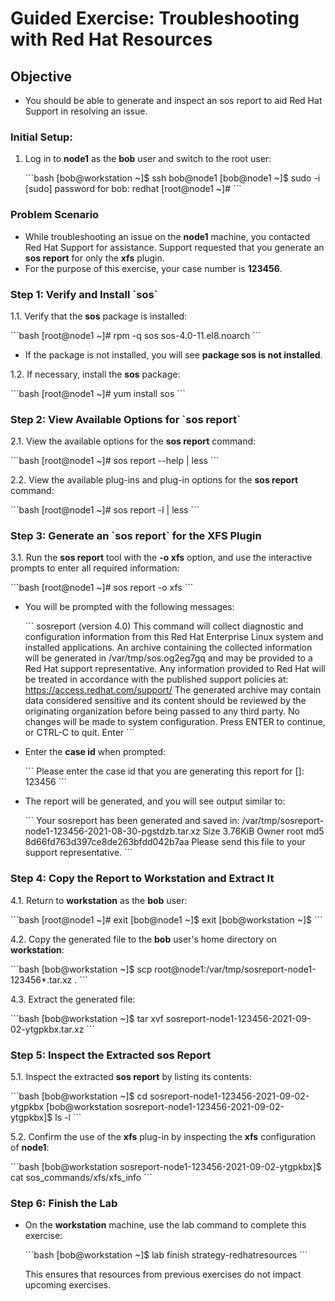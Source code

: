 
# Guided Exercise: Troubleshooting with Red Hat Resources

## Objective

- You should be able to generate and inspect an sos report to aid Red Hat Support in resolving an issue.

### Initial Setup:

1. Log in to **node1** as the **bob** user and switch to the root user:

   \`\`\`bash
   [bob@workstation ~]$ ssh bob@node1
   [bob@node1 ~]$ sudo -i
   [sudo] password for bob: redhat
   [root@node1 ~]#
   \`\`\`

### Problem Scenario

- While troubleshooting an issue on the **node1** machine, you contacted Red Hat Support for assistance. Support requested that you generate an **sos report** for only the **xfs** plugin.
- For the purpose of this exercise, your case number is **123456**.

### Step 1: Verify and Install \`sos\`

1.1. Verify that the **sos** package is installed:

   \`\`\`bash
   [root@node1 ~]# rpm -q sos
   sos-4.0-11.el8.noarch
   \`\`\`

- If the package is not installed, you will see **package sos is not installed**.

1.2. If necessary, install the **sos** package:

   \`\`\`bash
   [root@node1 ~]# yum install sos
   \`\`\`

### Step 2: View Available Options for \`sos report\`

2.1. View the available options for the **sos report** command:

   \`\`\`bash
   [root@node1 ~]# sos report --help | less
   \`\`\`

2.2. View the available plug-ins and plug-in options for the **sos report** command:

   \`\`\`bash
   [root@node1 ~]# sos report -l | less
   \`\`\`

### Step 3: Generate an \`sos report\` for the XFS Plugin

3.1. Run the **sos report** tool with the **-o xfs** option, and use the interactive prompts to enter all required information:

   \`\`\`bash
   [root@node1 ~]# sos report -o xfs
   \`\`\`

   - You will be prompted with the following messages:

     \`\`\`
     sosreport (version 4.0)
     This command will collect diagnostic and configuration information from
     this Red Hat Enterprise Linux system and installed applications.
     An archive containing the collected information will be generated in
     /var/tmp/sos.og2eg7gq and may be provided to a Red Hat support
     representative.
     Any information provided to Red Hat will be treated in accordance with
     the published support policies at:
      https://access.redhat.com/support/
     The generated archive may contain data considered sensitive and its
     content should be reviewed by the originating organization before being
     passed to any third party.
     No changes will be made to system configuration.
     Press ENTER to continue, or CTRL-C to quit. Enter
     \`\`\`

   - Enter the **case id** when prompted:

     \`\`\`
     Please enter the case id that you are generating this report for []: 123456
     \`\`\`

   - The report will be generated, and you will see output similar to:

     \`\`\`
     Your sosreport has been generated and saved in:
      /var/tmp/sosreport-node1-123456-2021-08-30-pgstdzb.tar.xz
      Size 3.76KiB
      Owner root
      md5 8d66fd763d397ce8de263bfdd042b7aa
     Please send this file to your support representative.
     \`\`\`

### Step 4: Copy the Report to Workstation and Extract It

4.1. Return to **workstation** as the **bob** user:

   \`\`\`bash
   [root@node1 ~]# exit
   [bob@node1 ~]$ exit
   [bob@workstation ~]$
   \`\`\`

4.2. Copy the generated file to the **bob** user's home directory on **workstation**:

   \`\`\`bash
   [bob@workstation ~]$ scp root@node1:/var/tmp/sosreport-node1-123456*.tar.xz .
   \`\`\`

4.3. Extract the generated file:

   \`\`\`bash
   [bob@workstation ~]$ tar xvf sosreport-node1-123456-2021-09-02-ytgpkbx.tar.xz
   \`\`\`

### Step 5: Inspect the Extracted sos Report

5.1. Inspect the extracted **sos report** by listing its contents:

   \`\`\`bash
   [bob@workstation ~]$ cd sosreport-node1-123456-2021-09-02-ytgpkbx
   [bob@workstation sosreport-node1-123456-2021-09-02-ytgpkbx]$ ls -l
   \`\`\`

5.2. Confirm the use of the **xfs** plug-in by inspecting the **xfs** configuration of **node1**:

   \`\`\`bash
   [bob@workstation sosreport-node1-123456-2021-09-02-ytgpkbx]$ cat sos_commands/xfs/xfs_info
   \`\`\`

### Step 6: Finish the Lab

- On the **workstation** machine, use the lab command to complete this exercise:
  
  \`\`\`bash
  [bob@workstation ~]$ lab finish strategy-redhatresources
  \`\`\`

  This ensures that resources from previous exercises do not impact upcoming exercises.
